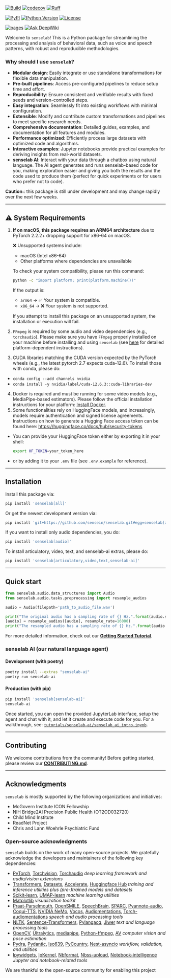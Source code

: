 [![Build](https://github.com/sensein/senselab/actions/workflows/main-branch-status.yaml/badge.svg)](https://github.com/sensein/senselab/actions/workflows/main-branch-status.yaml)
[![codecov](https://codecov.io/gh/sensein/senselab/graph/badge.svg?token=9S8WY128PO)](https://codecov.io/gh/sensein/senselab)
[![Ruff](https://img.shields.io/endpoint?url=https://raw.githubusercontent.com/astral-sh/ruff/main/assets/badge/v2.json)](https://github.com/astral-sh/ruff)

[![PyPI](https://img.shields.io/pypi/v/senselab.svg)](https://pypi.org/project/senselab/)
[![Python Version](https://img.shields.io/pypi/pyversions/senselab)](https://pypi.org/project/senselab)
[![License](https://img.shields.io/pypi/l/senselab)](https://opensource.org/licenses/Apache-2.0)

[![pages](https://img.shields.io/badge/api-docs-blue)](https://sensein.github.io/senselab)
[![Ask DeepWiki](https://deepwiki.com/badge.svg)](https://deepwiki.com/sensein/senselab)

Welcome to ```senselab```! This is a Python package for streamlining the processing and analysis of behavioral data, such as voice and speech patterns, with robust and reproducible methodologies.

### Why should I use ```senselab```?
- **Modular design**: Easily integrate or use standalone transformations for flexible data manipulation.
- **Pre-built pipelines**: Access pre-configured pipelines to reduce setup time and effort.
- **Reproducibility**: Ensure consistent and verifiable results with fixed seeds and version-controlled steps.
- **Easy integration**: Seamlessly fit into existing workflows with minimal configuration.
- **Extensible**: Modify and contribute custom transformations and pipelines to meet specific research needs.
- **Comprehensive documentation**: Detailed guides, examples, and documentation for all features and modules.
- **Performance optimized**: Efficiently process large datasets with optimized code and algorithms.
- **Interactive examples**: Jupyter notebooks provide practical examples for deriving insights from real-world datasets.
- **senselab AI**: Interact with your data through a chatbox using natural language. The AI agent generates and runs senselab-based code for you, making exploration easier and giving you both the results and the code used to produce them (perfect for quick experiments or for users who prefer not to code).

**Caution:**: this package is still under development and may change rapidly over the next few weeks.

---

## ⚠️ System Requirements
1. **If on macOS, this package requires an ARM64 architecture** due to PyTorch 2.2.2+ dropping support for x86-64 on macOS.

    ❌ Unsupported systems include:
    - macOS (Intel x86-64)
    - Other platforms where dependencies are unavailable

    To check your system compatibility, please run this command:
    ```bash
    python -c "import platform; print(platform.machine())"
    ```

    If the output is:
    - `arm64` → ✅ Your system is compatible.
    - `x86_64` → ❌ Your system is not supported.

    If you attempt to install this package on an unsupported system, the installation or execution will fail.

2. `FFmpeg` is required by some audio and video dependencies (e.g., `torchaudio`). Please make sure you have `FFmpeg` properly installed on your machine before installing and using `senselab` (see [here](https://www.ffmpeg.org/download.html) for detailed platform-dependent instructions).

3. CUDA libraries matching the CUDA version expected by the PyTorch wheels (e.g., the latest pytorch 2.7 expects cuda-12.6). To install those with conda, please do:
  - ```conda config --add channels nvidia```
  - ```conda install -y nvidia/label/cuda-12.6.3::cuda-libraries-dev```
4. Docker is required and must be running for some video models (e.g., MediaPipe-based estimators).
Please follow the official installation instructions for your platform: [Install Docker](https://docs.docker.com/get-started/get-docker/).
5. Some functionalities rely on HuggingFace models, and increasingly, models require authentication and signed license agreements. Instructions on how to generate a Hugging Face access token can be found here: https://huggingface.co/docs/hub/security-tokens
  - You can provide your HuggingFace token either by exporting it in your shell:
    ```bash
    export HF_TOKEN=your_token_here
    ```
  - or by adding it to your `.env` file (see `.env.example` for reference).

---

## Installation
Install this package via:

```sh
pip install 'senselab[all]'
```

Or get the newest development version via:

```sh
pip install 'git+https://github.com/sensein/senselab.git#egg=senselab[all]'
```

If you want to install only audio dependencies, you do:
```sh
pip install 'senselab[audio]'
```

To install articulatory, video, text, and senselab-ai extras, please do:
```sh
pip install 'senselab[articulatory,video,text,senselab-ai]'
```

---

## Quick start
```Python
from senselab.audio.data_structures import Audio
from senselab.audio.tasks.preprocessing import resample_audios

audio = Audio(filepath='path_to_audio_file.wav')

print("The original audio has a sampling rate of {} Hz.".format(audio.sampling_rate))
[audio] = resample_audios([audio], resample_rate=16000)
print("The resampled audio has a sampling rate of {} Hz.".format(audio.sampling_rate))
```

For more detailed information, check out our [**Getting Started Tutorial**](https://github.com/sensein/senselab/blob/main/tutorials/audio/00_getting_started.ipynb).


### senselab AI (our natural language agent)

#### Development (with poetry)

```bash
poetry install --extras "senselab-ai"
poetry run senselab-ai
```

#### Production (with pip)

```bash
pip install 'senselab[senselab-ai]'
senselab-ai
```

Once started, you can open the provided JupyterLab interface, setup the agent and chat with it, and let it create and execute code for you.
For a walkthrough, see: [`tutorials/senselab-ai/senselab_ai_intro.ipynb`](tutorials/senselab-ai/senselab_ai_intro.ipynb).

---

## Contributing
We welcome contributions from the community! Before getting started, please review our [**CONTRIBUTING.md**](https://github.com/sensein/senselab/blob/main/CONTRIBUTING.md).

---

## Acknowledgments
`senselab` is mostly supported by the following organizations and initiatives:
- McGovern Institute ICON Fellowship
- NIH Bridge2AI Precision Public Health (OT2OD032720)
- Child Mind Institute
- ReadNet Project
- Chris and Lann Woehrle Psychiatric Fund


### Open-source acknowledgments

`senselab` builds on the work of many open-source projects. We gratefully acknowledge the developers and maintainers of the following key dependencies:

* [PyTorch](https://github.com/pytorch/pytorch), [Torchvision](https://github.com/pytorch/vision), [Torchaudio](https://github.com/pytorch/audio)
_deep learning framework and audio/vision extensions_
* [Transformers](https://github.com/huggingface/transformers), [Datasets](https://github.com/huggingface/datasets), [Accelerate](https://github.com/huggingface/accelerate), [Huggingface Hub](https://github.com/huggingface/huggingface_hub)
_training and inference utilities plus (pre-)trained models and datasets_
* [Scikit-learn](https://github.com/scikit-learn/scikit-learn), [UMAP-learn](https://github.com/lmcinnes/umap)
_machine learning utilities_
* [Matplotlib](https://github.com/matplotlib/matplotlib)
_visualization toolkit_
* [Praat-Parselmouth](https://github.com/YannickJadoul/Parselmouth), [OpenSMILE](https://github.com/audeering/opensmile), [SpeechBrain](https://github.com/speechbrain/speechbrain), [SPARC](speech-articulatory-coding), [Pyannote-audio](https://github.com/pyannote/pyannote-audio), [Coqui-TTS](https://github.com/idiap/coqui-ai-TTS), [NVIDIA NeMo](https://github.com/NVIDIA/NeMo), [Vocos](https://github.com/gemelo-ai/vocos), [Audiomentations](https://github.com/iver56/audiomentations), [Torch-audiomentations](https://github.com/asteroid-team/torch-audiomentations)
_speech and audio processing tools_
* [NLTK](https://github.com/nltk/nltk), [Sentence-Transformers](https://github.com/UKPLab/sentence-transformers), [Pylangacq](https://github.com/jacksonllee/pylangacq), [Jiwer](https://github.com/jitsi/jiwer)
_text and language processing tools_
* [OpenCV](https://github.com/opencv/opencv-python), [Ultralytics](https://github.com/ultralytics/ultralytics), [mediapipe](https://github.com/google-ai-edge/mediapipe), [Python-ffmpeg](https://github.com/jonghwanhyeon/python-ffmpeg), [AV](https://github.com/PyAV-Org/PyAV)
_computer vision and pose estimation_
* [Pydra](https://github.com/nipype/pydra), [Pydantic](https://github.com/pydantic/pydantic), [Iso639](https://github.com/janpipek/iso639-python), [PyCountry](https://github.com/pycountry/pycountry), [Nest-asyncio](https://github.com/erdewit/nest_asyncio)
_workflow, validation, and utilities_
* [Ipywidgets](https://github.com/jupyter-widgets/ipywidgets), [IpKernel](https://github.com/ipython/ipykernel), [Nbformat](https://github.com/jupyter/nbformat), [Nbss-upload](https://github.com/notebook-sharing-space/nbss-upload), [Notebook-intelligence](https://github.com/notebook-intelligence/notebook-intelligence)
_Jupyter and notebook-related tools_

We are thankful to the open-source community for enabling this project
